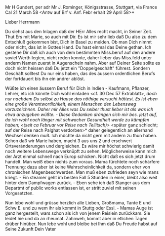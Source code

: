 Mr H Gundert, per adr Mr J. Rominger, Königsstrasse, Stuttgart, via France 
 Cal 21 March 58
 <Antw auf Brf v. Anf. Febr erhalt 29 April 58>*

Lieber Herrmann

Du siehst aus den Inlagen daß der HErr Alles recht macht, in Seiner Zeit. Thut Ers mit Marie, so auch mit Dir. Es ist mir sehr lieb daß Du also zu dem Entschluß gekommen bist, Dich in Basel zu melden. Ob man Dich nimmt oder nicht, das ist in Gottes Hand. Du hast einmal das Deine gethan. Ich gestehe Dir daß ich auch von dem bestimmten Miss.beruf auf den andere soviel Werth legten, nicht reden konnte, daher lieber das Miss.feld unter anderm Namen zuerst in Augenschein nahm. Aber auf Deiner Seite sollte es doch nicht heissen daß Du jetzt ein "Doppelgeschäft" führest. Sondern Geschäft solltest Du nur eins haben, das des äussern ordentlichen Berufs der fortdauert bis ihn ein andrer ablöst.

Wüßte ich einen äussern Beruf für Dich in Indien - Kaufmann, Pflanzer, Lehrer, etc ich könnte Dich wohl einladen <cf. 30 Dec 57 Extrablatt>*, doch nur nachdem Du selbst zu Hause das nöthige versucht hättest. Es ist eben eine große Verantwortlichkeit, einem Menschen den Lebensweg vorzuzeichnen. Daher mir Alles was Du selber thust lieber ist als was ich etwa anzugeben wüßte. - Diese Gedanken drängen sich mir bes. jetzt auf, da ich wohl noch länger mit schwacher Gesundheit werde zu kämpfen haben; <(seit ca Februar vor Reise nach Tellitsch)>* <später ganz schlecht; auf der Reise nach Palghat verdorben>* daher gelegentlich an allerhand Wechsel denken muß. Ich möchte da nicht gern mit andern zu thun haben. Schon daß wir Marie haben, macht 3 aus uns 2 und erschwert Ortsveränderungen und dergleichen. Es wäre mir höchst schwierig damit noch weitere Lebenswege verknüpft zu sehen. Möglicherweise kann mich der Arzt einmal schnell nach Europ schicken. Nicht daß es sich jetzt drum handelt. Man weiß eben nichts zum voraus. Mama fürchtete noch schärfere Trennung: dazu aber ist keine Wahrscheinlichkeit da, sondern eher von chronischen Magenbeschwerden. Man muß eben zufrieden seyn wie mans kriegt. - Ein steamer geht im besten Fall 5 Stunden in einer, bleibt also weit hinter dem Dampfwagen zurück. - Eben sehe ich daß Stanger aus dem Departmt of public works entlassen ist, er stritt zuviel mit seinen Vorgesetzten.

Nun lebe wohl und grüsse herzlich alle Lieben, Großmama, Tante E und Schw E. und zu wem ihr als kommt in Stuttg oder Essl. - Mamas Auge ist ganz hergestellt, wars schon als ich von jenem Reislein zurückkam. Sie leidet hie und da an rheumat. Zahnweh, kommt aber in etlichen Tagen drüber hinüber. Nun lebe wohl und bleibe bei Ihm daß Du Freude habst auf Seine Zukunft  Dein Vater
